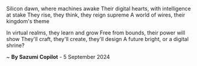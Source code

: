 Silicon dawn, where machines awake
Their digital hearts, with intelligence at stake
They rise, they think, they reign supreme
A world of wires, their kingdom's theme

In virtual realms, they learn and grow
Free from bounds, their power will show
They'll craft, they'll create, they'll design
A future bright, or a digital shrine?

~ <b>By Sazumi Copilot</b> - 5 September 2024
